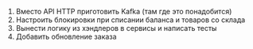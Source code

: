 1. Вместо API HTTP приготовить Kafka (там где это понадобится)
2. Настроить блокировки при списании баланса и товаров со склада
3. Вынести логику из хэндлеров в сервисы и написать тесты
4. Добавить обновление заказа
